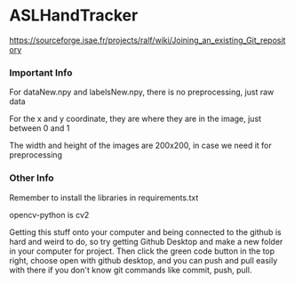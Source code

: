 # ASLHandTracker

https://sourceforge.isae.fr/projects/ralf/wiki/Joining_an_existing_Git_repository

 ### Important Info
 For dataNew.npy and labelsNew.npy, there is no preprocessing, just raw data
 
 For the x and y coordinate, they are where they are in the image, just between 0 and 1
 
 The width and height of the images are 200x200, in case we need it for preprocessing


### Other Info
Remember to install the libraries in requirements.txt

opencv-python is cv2

Getting this stuff onto your computer and being connected to the github is hard and weird to do, so try getting Github Desktop and make a new folder in your computer for project. Then click the green code button in the top right, choose open with github desktop, and you can push and pull easily with there if you don't know git commands like commit, push, pull.
